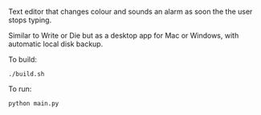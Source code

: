 Text editor that changes colour and sounds an alarm as soon the the user stops typing.

Similar to Write or Die but as a desktop app for Mac or Windows, with automatic local disk backup.

To build:
```
./build.sh
```

To run:
```
python main.py
```

